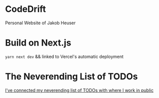 # CodeDrift

Personal Website of Jakob Heuser

# Build on Next.js

`yarn next dev` && linked to Vercel's automatic deployment

# The Neverending List of TODOs

[I've connected my neverending list of TODOs with where I work in public](https://coda.io/d/Jakobs-Notes_dFBvQLDXnR5/CodeDrift_suuaz#_lutQ7)
